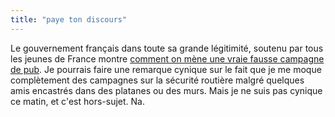 ```yaml
---
title: "paye ton discours"
---
```


Le gouvernement français dans toute sa grande légitimité, soutenu par tous les
jeunes de France montre [comment on mène une vraie fausse campagne de
pub](http://hns.samizdat.net/article.php3?id_article=3010). Je pourrais faire
une remarque cynique sur le fait que je me moque complètement des campagnes
sur la sécurité routière malgré quelques amis encastrés dans des platanes ou
des murs. Mais je ne suis pas cynique ce matin, et c'est hors-sujet. Na.

